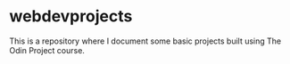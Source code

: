 # webdevprojects
This is a repository where I document some basic projects built using The Odin Project course.
